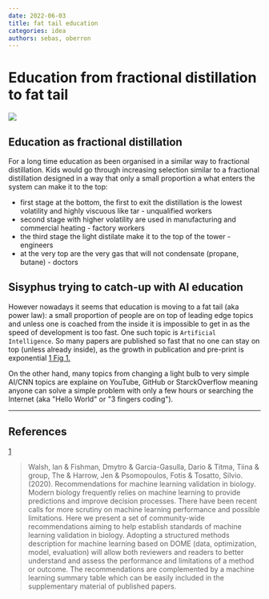 ```yaml
---
date: 2022-06-03
title: fat tail education
categories: idea
authors: sebas, oberron
---
```


# Education from fractional distillation to fat tail

![](power-law-education.svg)

## Education as fractional distillation

For a long time education as been organised in a similar way to fractional distillation. Kids would go through increasing selection similar to a fractional distillation
designed in a way that only a small proportion a what enters the system can make it to the top:

* first stage at the bottom, the first to exit the distillation is the lowest volatility and highly viscuous like tar - unqualified workers
* second stage with higher volatility are used in manufacturing and commercial heating - factory workers
* the third stage the light distilate make it to the top of the tower - engineers
* at the very top are the very gas that will not condensate (propane, butane) - doctors 

## Sisyphus trying to catch-up with AI education

However nowadays it seems that education is moving to a fat tail (aka power law): a small proportion of people are on top of leading edge topics and unless one is 
coached from the inside it is impossible to get in as the speed of development is too fast. One such topic is `Artificial Intelligence`. So many papers are published so
fast that no one can stay on top (unless already inside), as the growth in publication and pre-print is exponential [1 Fig 1.][1]

On the other hand, many topics from changing a light bulb to very simple AI/CNN topics are explaine on YouTube, GitHub or StarckOverflow meaning anyone can solve a simple 
problem with only a few hours or searching the Internet (aka "Hello World" or "3 fingers coding").

---

## References

[1][1]
> Walsh, Ian & Fishman, Dmytro & Garcia-Gasulla, Dario & Titma, Tiina & group, The & Harrow, Jen & Psomopoulos, Fotis & Tosatto, Silvio. (2020). Recommendations for machine learning validation in biology. Modern biology frequently relies on machine learning to provide predictions and improve decision processes. There have been recent calls for more scrutiny on machine learning performance and possible limitations. Here we present a set of community-wide recommendations aiming to help establish standards of machine learning validation in biology. Adopting a structured methods description for machine learning based on DOME (data, optimization, model, evaluation) will allow both reviewers and readers to better understand and assess the performance and limitations of a method or outcome. The recommendations are complemented by a machine learning summary table which can be easily included in the supplementary material of published papers.

[1]: https://www.researchgate.net/publication/342547853_Recommendations_for_machine_learning_validation_in_biology
